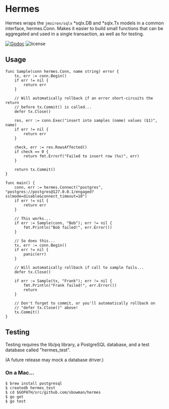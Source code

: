 # Hermes 

Hermes wraps the `jmoiron/sqlx` *sqlx.DB and *sqlx.Tx models in a common 
interface, hermes.Conn.  Makes it easier to build small functions that can
be aggregated and used in a single transaction, as well as for testing.

[![Godoc](http://img.shields.io/badge/godoc-reference-blue.svg?style=flat)](https://godoc.org/github.com/sbowman/hermes) 
![license](http://img.shields.io/badge/license-MIT-red.svg?style=flat)

## Usage

    func Sample(conn hermes.Conn, name string) error {
        tx, err := conn.Begin()
        if err != nil {
            return err
        }
        
        // Will automatically rollback if an error short-circuits the return
        // before tx.Commit() is called...
        defer tx.Close() 

        res, err := conn.Exec("insert into samples (name) values ($1)", name)
        if err != nil {
            return err
        }

        check, err := res.RowsAffected()
        if check == 0 {
            return fmt.Errorf("Failed to insert row (%s)", err)
        }

        return tx.Commit()
    }

    func main() {
        conn, err := hermes.Connect("postgres", "postgres://postgres@127.0.0.1/engaged?sslmode=disable&connect_timeout=10")
        if err != nil {
            return err
        }

        // This works...
        if err := Sample(conn, "Bob"); err != nil {
            fmt.Println("Bob failed!", err.Error())
        }

        // So does this...
        tx, err := conn.Begin()
        if err != nil {
            panic(err)
        }

        // Will automatically rollback if call to sample fails...
        defer tx.Close() 

        if err := Sample(tx, "Frank"); err != nil {
            fmt.Println("Frank failed!", err.Error())
            return
        }

        // Don't forget to commit, or you'll automatically rollback on 
        // "defer tx.Close()" above!
        tx.Commit() 
    }

## Testing

Testing requires the lib/pq library, a PostgreSQL database, and a test database
called "hermes_test".

(A future release may mock a database driver.)

### On a Mac...

    $ brew install postgresql
    $ createdb hermes_test
    $ cd $GOPATH/src/github.com/sbowman/hermes
    $ go get
    $ go test
